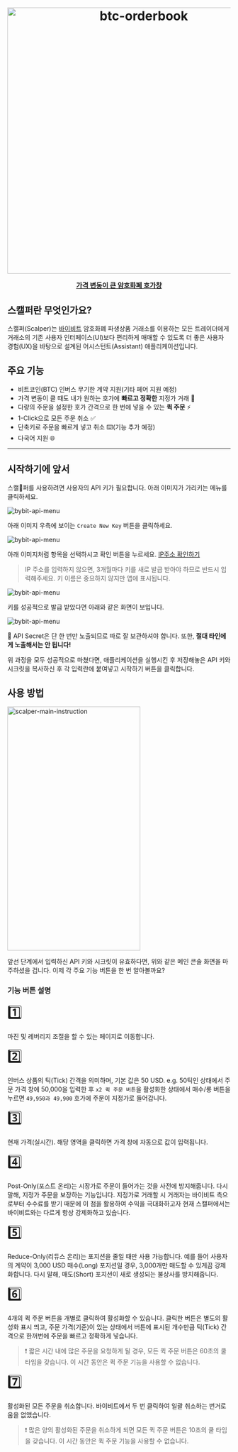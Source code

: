 <h1 align="center">
<div align="center">
  <a href="https://www.bybit.com" target="_blank">
    <img src="./images/btc-orderbook.gif" width="600" alt="btc-orderbook" />
    <div><p style="font-size: 15px; text-decoration: none; cursor: default;">가격 변동이 큰 암호화폐 호가창</p></div>
  </a>
</div>
</h1>

## 스캘퍼란 무엇인가요?

스캘퍼(Scalper)는 [바이비트](https://www.bybit.com/en-US/) 암호화폐 파생상품 거래소를 이용하는 모든 트레이더에게 거래소의 기존 사용자 인터페이스(UI)보다 편리하게 매매할 수 있도록 더 좋은 사용자 경험(UX)을 바탕으로 설계된 어시스턴트(Assistant) 애플리케이션입니다.


## 주요 기능

- 비트코인(BTC) 인버스 무기한 계약 지원(기타 페어 지원 예정)
- 가격 변동이 클 때도 내가 원하는 호가에 **빠르고 정확한** 지정가 거래 📌
- 다량의 주문을 설정한 호가 간격으로 한 번에 넣을 수 있는 **퀵 주문** ⚡️
- 1-Click으로 모든 주문 취소 ✅
- 단축키로 주문을 빠르게 넣고 취소 ⌨️(기능 추가 예정)
- 다국어 지원 🌐

---

## 시작하기에 앞서

스캘퍼를 사용하려면 사용자의 API 키가 필요합니다. 아래 이미지가 가리키는 메뉴를 클릭하세요.

![bybit-api-menu](./images/bybit-api-menu.png)

아래 이미지 우측에 보이는 `Create New Key` 버튼을 클릭하세요.

![bybit-api-menu](./images/create-api-key.png)

아래 이미지처럼 항목을 선택하시고 확인 버튼을 누르세요. [IP주소 확인하기](https://search.naver.com/search.naver?where=nexearch&sm=top_hty&fbm=0&ie=utf8&query=ip%EC%A3%BC%EC%86%8C+%ED%99%95%EC%9D%B8)

> IP 주소를 입력하지 않으면, 3개월마다 키를 새로 발급 받아야 하므로 반드시 입력해주세요. 키 이름은 중요하지 않지만 앱에 표시됩니다.

![bybit-api-menu](./images/create-api-key-2.png)

키를 성공적으로 발급 받았다면 아래와 같은 화면이 보입니다.

![bybit-api-menu](./images/create-api-key-3.png)

🚧 API Secret은 단 한 번만 노출되므로 따로 잘 보관하셔야 합니다. 또한, **절대 타인에게 노출해서는 안 됩니다!**

위 과정을 모두 성공적으로 마쳤다면, 애플리케이션을 실행시킨 후 저장해놓은 API 키와 시크릿을 복사하신 후 각 입력란에 붙여넣고 시작하기 버튼을 클릭합니다.

## 사용 방법

<img src="./images/scalper-main-ko-instruction.png" height="550" width="300" alt="scalper-main-instruction" />

앞선 단계에서 입력하신 API 키와 시크릿이 유효하다면, 위와 같은 메인 콘솔 화면을 마주하셨을 겁니다. 이제 각 주요 기능 버튼을 한 번 알아볼까요?

### 기능 버튼 설명

<div style="font-size: 30px">1️⃣</div>

마진 및 레버리지 조절을 할 수 있는 페이지로 이동합니다.

<div style="font-size: 30px">2️⃣</div>

인버스 상품의 틱(Tick) 간격을 의미하며, 기본 값은 50 USD.
e.g. 50틱인 상태에서 주문 가격 창에 50,000을 입력한 후 `x2 퀵 주문 버튼`을 활성화한 상태에서 매수/롱 버튼을 누르면 `49,950과 49,900` 호가에 주문이 지정가로 들어갑니다.

<div style="font-size: 30px">3️⃣</div>

현재 가격(실시간). 해당 영역을 클릭하면 가격 창에 자동으로 값이 입력됩니다.

<div style="font-size: 30px">4️⃣</div>

Post-Only(포스트 온리)는 시장가로 주문이 들어가는 것을 사전에 방지해줍니다. 다시 말해, 지정가 주문을 보장하는 기능입니다. 지정가로 거래할 시 거래자는 바이비트 측으로부터 수수료를 받기 때문에 이 점을 활용하여 수익을 극대화하고자 현재 스캘퍼에서는 바이비트와는 다르게 항상 강제화하고 있습니다.

<div style="font-size: 30px">5️⃣</div>

Reduce-Only(리듀스 온리)는 포지션을 줄일 때만 사용 가능합니다. 예를 들어 사용자의 계약이 3,000 USD 매수(Long) 포지션일 경우, 3,000개만 매도할 수 있게끔 강제화합니다. 다시 말해, 매도(Short) 포지션이 새로 생성되는 불상사를 방지해줍니다.

<div style="font-size: 30px">6️⃣</div>

4개의 퀵 주문 버튼을 개별로 클릭하여 활성화할 수 있습니다. 클릭한 버튼은 별도의 활성화 표시 띄고, 주문 가격(기준)이 있는 상태에서 버튼에 표시된 개수만큼 틱(Tick) 간격으로 한꺼번에 주문을 빠르고 정확하게 넣습니다.

> ❗️ 짧은 시간 내에 많은 주문을 요청하게 될 경우, 모든 퀵 주문 버튼은 60초의 쿨 타임을 갖습니다. 이 시간 동안은 퀵 주문 기능을 사용할 수 없습니다.

<div style="font-size: 30px">7️⃣</div>

활성화된 모든 주문을 취소합니다. 바이비트에서 두 번 클릭하여 일괄 취소하는 번거로움을 없앴습니다.

> ❗️ 많은 양의 활성화된 주문을 취소하게 되면 모든 퀵 주문 버튼은 10초의 쿨 타임을 갖습니다. 이 시간 동안은 퀵 주문 기능을 사용할 수 없습니다.


